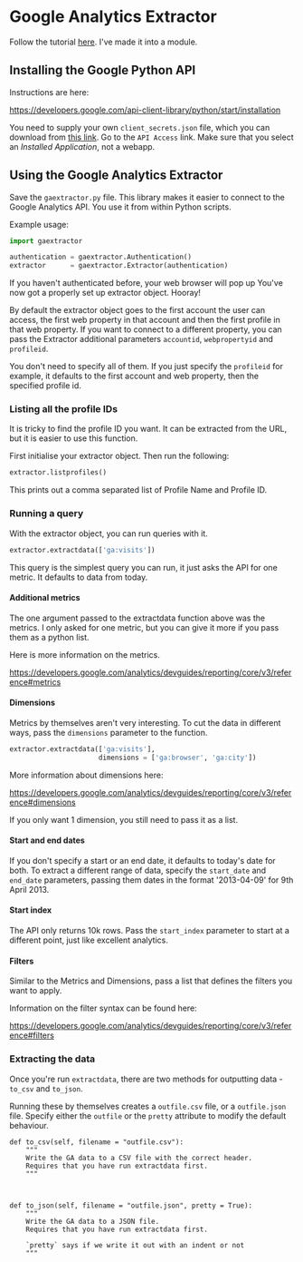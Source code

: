 # Google Analytics Extractor

Follow the tutorial [here](https://developers.google.com/analytics/solutions/articles/hello-analytics-api). I've made it into a module.

## Installing the Google Python API

Instructions are here:

https://developers.google.com/api-client-library/python/start/installation

You need to supply your own `client_secrets.json` file, which you can download from [this link](https://code.google.com/apis/console/). Go to the ``API Access`` link. Make sure that you select an *Installed Application*, not a webapp.

## Using the Google Analytics Extractor

Save the `gaextractor.py` file. This library makes it easier to connect to the Google Analytics API. You use it from within Python scripts.

Example usage:

```python
import gaextractor

authentication = gaextractor.Authentication()
extractor      = gaextractor.Extractor(authentication)
```

If you haven't authenticated before, your web browser will pop up You've now got a properly set up extractor object. Hooray!

By default the extractor object goes to the first account the user can access, the first web property in that account and then the first profile in that web property. If you want to connect to a different property, you can pass the Extractor additional parameters `accountid`, `webpropertyid` and `profileid`. 

You don't need to specify all of them. If you just specify the `profileid` for example, it defaults to the first account and web property, then the specified profile id.

### Listing all the profile IDs

It is tricky to find the profile ID you want. It can be extracted from the URL, but it is easier to use this function.

First initialise your extractor object. Then run the following:

```python
extractor.listprofiles()
```

This prints out a comma separated list of Profile Name and Profile ID.


### Running a query

With the extractor object, you can run queries with it.

```python
extractor.extractdata(['ga:visits'])
```

This query is the simplest query you can run, it just asks the API for one metric. It defaults to data from today.

#### Additional metrics

The one argument passed to the extractdata function above was the metrics. I only asked for one metric, but you can give it more if you pass them as a python list.

Here is more information on the metrics.

https://developers.google.com/analytics/devguides/reporting/core/v3/reference#metrics

#### Dimensions

Metrics by themselves aren't very interesting. To cut the data in different ways, pass the `dimensions` parameter to the function.

```python
extractor.extractdata(['ga:visits'],
                      dimensions = ['ga:browser', 'ga:city'])
```

More information about dimensions here:

https://developers.google.com/analytics/devguides/reporting/core/v3/reference#dimensions

If you only want 1 dimension, you still need to pass it as a list.

#### Start and end dates

If you don't specify a start or an end date, it defaults to today's date for both. To extract a different range of data, specify the ``start_date`` and ``end_date`` parameters, passing them dates in the format '2013-04-09' for 9th April 2013.

#### Start index

The API only returns 10k rows. Pass the ``start_index`` parameter to start at a different point, just like excellent analytics.

#### Filters

Similar to the Metrics and Dimensions, pass a list that defines the filters you want to apply.

Information on the filter syntax can be found here:

https://developers.google.com/analytics/devguides/reporting/core/v3/reference#filters

### Extracting the data

Once you're run ``extractdata``, there are two methods for outputting data - ``to_csv`` and ``to_json``.

Running these by themselves creates a `outfile.csv` file, or a `outfile.json` file. Specify either the `outfile` or the `pretty` attribute to modify the default behaviour.

    def to_csv(self, filename = "outfile.csv"):
        """
        Write the GA data to a CSV file with the correct header.
        Requires that you have run extractdata first.
        """



    def to_json(self, filename = "outfile.json", pretty = True):
        """
        Write the GA data to a JSON file.
        Requires that you have run extractdata first.

        `pretty` says if we write it out with an indent or not
        """
